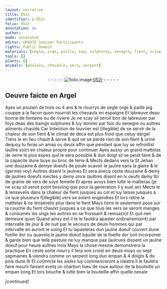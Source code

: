 ```yaml
---
layout: narrative
title: 052r
identifier: p-052r
folio: 052r
annotation: no
author:
mode: annotated
editor: GR8975 Seminar Participants
rights: Public Domain
materials: [segle, orge, paille, eau, sulphures, senegre, fient, urine, verre, terre, oeufs de poule, jaulne, glaire, (germe), jaulnes, jaulnes doeufs, oeufs, graine de vers de soye femelle, jaulne doeuf, or, charbon]
tools: []
plants: []
animals: [poulain, chevaulx, vers, serpent]
---
```


<div class="folio" align="center">- - - - - <a href="http://gallica.bnf.fr/ark:/12148/btv1b10500001g/f109.item" target="_blank"><img src="https://cu-mkp.github.io/2017-workshop-edition/assets/photo-icon.png" alt="folio image: " style="display:inline-block; margin-bottom:-3px;"/>052r</a> - - - - - </div>    

## Oeuvre faicte en <span class="pl">Argel</span>

 
Ayes un <span class="al">poulain</span> de trois ou 4 ans & le nourrys de <span class="m">segle</span> <span class="m">orge</span> & <span class="m">paille</span> pig couppe a la facon quon nourrist les <span class="al">chevaulx</span> en <span class="pl">espaigne</span> Et labreuve d<span class="m">eau</span> bonne de fontaine ou de riviere Je ne scay sil seroit bon de labreuver par foys d<span class="m">eau</span> des baings <span class="m">sulphures</span> & luy donner par fois du <span class="m">senegre</span> ou aultres aliments chaulds Car lintention de l<span class="pro">ouvrier</span> est [illegible] de se servir de la chaleur de son <span class="m">fient</span> & le climat de deca est plus froid que celuy d<span class="pl">argel</span> Tiens le en lieu chault & serve & quil ne se perde rien de son <span class="m">fient</span> & <span class="m">urine</span> dequoy tu feras un amas ou deulx affin que pendant que luy se refroidist laultre soict en chaleur propre pour continuer Ayes aussy un grand mattelas de <span class="m">verre</span> le plus espes quil le sera possible & dun doigt sil se peult faire & de la capacite dune buye ou broc de <span class="m">terre</span> & Mects dedans vers la St Jehan une douzaine & demye d<span class="m">oeufs de poule</span> scavoir le <span class="m">jaulne</span> sans la <span class="m">glaire</span> & le <span class="m">(germe)</span> voy) Aultres disent lx <span class="m">jaulnes</span> Et sera avecq ceste douzaine & demy de <span class="m">jaulnes doeufs</span> mectes y demy once (aultres disent en lx <span class="m">oeufs</span> demy lb) de <span class="m">graine de vers de soye femelle</span> Et apres avoys bien lutte le matteras (je ne scay sil seroit point besoing que pour la generation il y eust air) Mects le & lensevelis dans la chaleur de <span class="m">fient</span> jusques au col et luy laisse jusques a ce que plusieurs f[illegible] <span class="al">vers</span> se soient engendres Et lors retire le mattelas & ne lensevelis plus dans le <span class="m">fient</span> Mays tiens le seulement pose sur la couche du <span class="m">fient</span> chaulxt jusques a ce que tous les <span class="al">vers</span> se seront manges & consumes les ungs les aultres en se froissant & remua{n}t Et quil nen demeure quun Quand ainsy est il te le fauldra apaster ordinairem{ent} par intervalle de jour & de nuit par le secours de deulx hommes qui par intervalle en auront le soing Et tu lapasteras dun <span class="m">jaulne doeuf</span> couvert dune foeille d<span class="m">or</span> ou quavelq le <span class="m">jaulne doeuf</span> liquide de la foeille d<span class="m">or</span> soit incorporee & garde bien que telle pasture ne luy manque pas (aulcuns dissent un <span class="m">jaulne doeuf</span> pour heure aultres trois Mays la chose mesme demonstrera la practique En ceste sorte nourry il fera son croist en deulx moys ou sept sepmaines & viendra comme un <span class="al">serpent</span> long dun empan & 4 doigts & du pois dune lb Et co{mm}e les aisles luy commenceront a naistre Il le fauldra faire mourir faisant avelq un <span class="m">charbon</span> foeu de roue aultour de la bouteille un empan loing Et lors bouche & lutte bien la bouteille affin quelle nexale 
 
*[continued]*
 